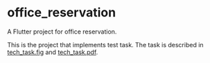 # office_reservation

A Flutter project for office reservation.

This is the project that implements test task. The task is described in [tech_task.fig](tech_task.fig) and [tech_task.pdf](tech_task.pdf).